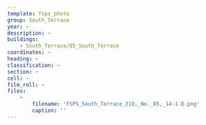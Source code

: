 ```yaml
---
template: fsps_photo
group: South_Terrace
year: ~
description: ~
buildings:
    - South_Terrace/85_South_Terrace
coordinates: ~
heading: ~
classification: ~
section: ~
cell: ~
film_roll: ~
files:
    -
        filename: 'FSPS_South_Terrace_210,_No._85,_14-1-D.png'
        caption: ''
---
```

